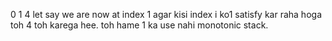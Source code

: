 0 1 4
let say we are now at index 1
agar kisi index i ko1 satisfy kar raha hoga toh 4 toh karega hee.
toh hame 1 ka use nahi
monotonic stack.